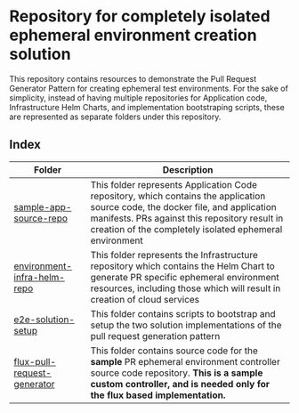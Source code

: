 
# Repository for completely isolated ephemeral environment creation solution

This repository contains resources to demonstrate the Pull Request Generator Pattern for creating ephemeral test environments.
For the sake of simplicity, instead of having multiple repositories for Application code, Infrastructure Helm Charts, and implementation bootstraping scripts, these are represented as separate folders under this repository.

## Index 

Folder  | Description  |
---|---|
[sample-app-source-repo](./sample-app-source-repo/)  | This folder represents Application Code repository, which contains the application source code, the docker file, and application manifests. PRs against this repository result in creation of the completely isolated ephemeral environment|
[environment-infra-helm-repo](./environment-infra-helm-repo/)  |This folder represents the Infrastructure repository which contains the Helm Chart to generate PR specific ephemeral environment resources, including those which will result in creation of cloud services|
[e2e-solution-setup](./e2e-solution-setup/) | This folder contains scripts to bootstrap and setup the two solution implementations of the pull request generation pattern|
[flux-pull-request-generator](./flux-pull-request-generator/)  | This folder contains source code for the **sample** PR ephemeral environment controller source code repository. **This is a sample custom controller, and is needed only for the flux based implementation.** |adding line to  markdown for testing 2
